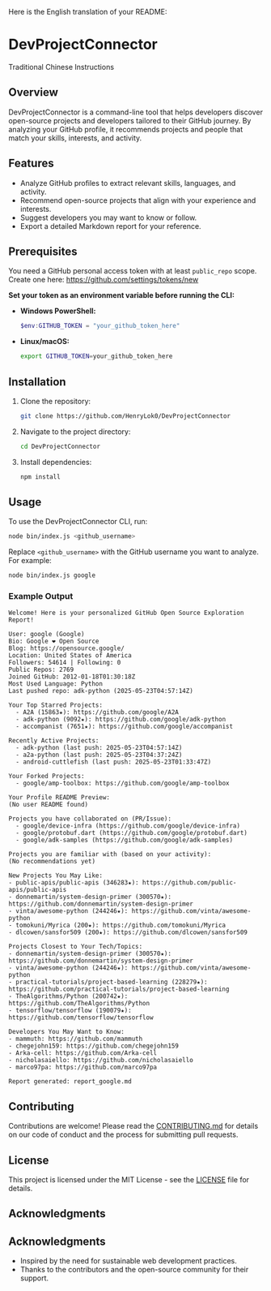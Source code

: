 Here is the English translation of your README:

# DevProjectConnector

Traditional Chinese Instructions

## Overview
DevProjectConnector is a command-line tool that helps developers discover open-source projects and developers tailored to their GitHub journey. By analyzing your GitHub profile, it recommends projects and people that match your skills, interests, and activity.

## Features
- Analyze GitHub profiles to extract relevant skills, languages, and activity.
- Recommend open-source projects that align with your experience and interests.
- Suggest developers you may want to know or follow.
- Export a detailed Markdown report for your reference.

## Prerequisites

You need a GitHub personal access token with at least `public_repo` scope.  
Create one here: https://github.com/settings/tokens/new

**Set your token as an environment variable before running the CLI:**

- **Windows PowerShell:**
  ```powershell
  $env:GITHUB_TOKEN = "your_github_token_here"
  ```

- **Linux/macOS:**
  ```bash
  export GITHUB_TOKEN=your_github_token_here
  ```

## Installation

1. Clone the repository:
   ```bash
   git clone https://github.com/HenryLok0/DevProjectConnector
   ```

2. Navigate to the project directory:
   ```bash
   cd DevProjectConnector
   ```

3. Install dependencies:
   ```bash
   npm install
   ```

## Usage

To use the DevProjectConnector CLI, run:
```bash
node bin/index.js <github_username>
```
Replace `<github_username>` with the GitHub username you want to analyze.  
For example:
```bash
node bin/index.js google
```

### Example Output

```
Welcome! Here is your personalized GitHub Open Source Exploration Report!

User: google (Google)
Bio: Google ❤️ Open Source
Blog: https://opensource.google/
Location: United States of America
Followers: 54614 | Following: 0
Public Repos: 2769
Joined GitHub: 2012-01-18T01:30:18Z
Most Used Language: Python
Last pushed repo: adk-python (2025-05-23T04:57:14Z)

Your Top Starred Projects:
  - A2A (15863★): https://github.com/google/A2A
  - adk-python (9092★): https://github.com/google/adk-python
  - accompanist (7651★): https://github.com/google/accompanist

Recently Active Projects:
  - adk-python (last push: 2025-05-23T04:57:14Z)
  - a2a-python (last push: 2025-05-23T04:37:24Z)
  - android-cuttlefish (last push: 2025-05-23T01:33:47Z)

Your Forked Projects:
  - google/amp-toolbox: https://github.com/google/amp-toolbox

Your Profile README Preview:
(No user README found)

Projects you have collaborated on (PR/Issue):
  - google/device-infra (https://github.com/google/device-infra)
  - google/protobuf.dart (https://github.com/google/protobuf.dart)
  - google/adk-samples (https://github.com/google/adk-samples)

Projects you are familiar with (based on your activity):
(No recommendations yet)

New Projects You May Like:
- public-apis/public-apis (346283★): https://github.com/public-apis/public-apis
- donnemartin/system-design-primer (300570★): https://github.com/donnemartin/system-design-primer
- vinta/awesome-python (244246★): https://github.com/vinta/awesome-python
- tomokuni/Myrica (200★): https://github.com/tomokuni/Myrica
- dlcowen/sansfor509 (200★): https://github.com/dlcowen/sansfor509

Projects Closest to Your Tech/Topics:
- donnemartin/system-design-primer (300570★): https://github.com/donnemartin/system-design-primer
- vinta/awesome-python (244246★): https://github.com/vinta/awesome-python
- practical-tutorials/project-based-learning (228279★): https://github.com/practical-tutorials/project-based-learning
- TheAlgorithms/Python (200742★): https://github.com/TheAlgorithms/Python
- tensorflow/tensorflow (190079★): https://github.com/tensorflow/tensorflow

Developers You May Want to Know:
- mammuth: https://github.com/mammuth
- chegejohn159: https://github.com/chegejohn159
- Arka-cell: https://github.com/Arka-cell
- nicholasaiello: https://github.com/nicholasaiello
- marco97pa: https://github.com/marco97pa

Report generated: report_google.md
```

## Contributing

Contributions are welcome! Please read the [CONTRIBUTING.md](CONTRIBUTING.md) for details on our code of conduct and the process for submitting pull requests.

## License

This project is licensed under the MIT License - see the [LICENSE](LICENSE) file for details.

## Acknowledgments

## Acknowledgments

- Inspired by the need for sustainable web development practices.
- Thanks to the contributors and the open-source community for their support.
